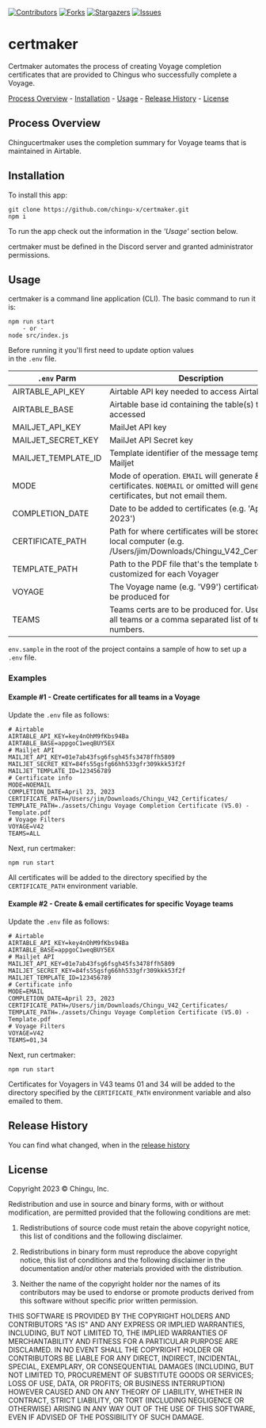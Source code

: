 


[contributors-shield]: https://img.shields.io/github/contributors/chingu-x/certmaker.svg?style=for-the-badge
[contributors-url]: https://github.com/chingu-x/certmaker/graphs/contributors
[forks-shield]: https://img.shields.io/github/forks/chingu-x/certmaker.svg?style=for-the-badge
[forks-url]: https://github.com/chingu-x/certmaker/network/members
[stars-shield]: https://img.shields.io/github/stars/chingu-x/certmaker.svg?style=for-the-badge
[stars-url]: https://github.com/chingu-x/certmaker/stargazers
[issues-shield]: https://img.shields.io/github/issues/chingu-x/certmaker.svg?style=for-the-badge
[issues-url]: https://github.com/chingu-x/certmaker/issues

[![Contributors][contributors-shield]][contributors-url]
[![Forks][forks-shield]][forks-url]
[![Stargazers][stars-shield]][stars-url]
[![Issues][issues-shield]][issues-url]

# certmaker

Certmaker automates the process of creating Voyage completion certificates
that are provided to Chingus who successfully complete a Voyage.

[Process Overview](#process-overview) - [Installation](#installation) - [Usage](#usage) - [Release History](#release-history) - [License](#license)

## Process Overview

Chingucertmaker uses the completion summary for Voyage teams that is maintained
in Airtable.

## Installation

To install this app:
```
git clone https://github.com/chingu-x/certmaker.git
npm i
```

To run the app check out the information in the *_'Usage'_* section below.

certmaker must be defined in the Discord server and granted administrator
permissions. 
## Usage

certmaker is a command line application (CLI). The basic command to run it is:
```
npm run start
    - or -
node src/index.js
```
Before running it you'll first need to update option values  
in the `.env` file. 

| `.env` Parm    | Description                              |
|----------------|------------------------------------------|
| AIRTABLE_API_KEY | Airtable API key needed to access Airtable |
| AIRTABLE_BASE  | Airtable base id containing the table(s) to be accessed |
| MAILJET_API_KEY | MailJet API key |
| MAILJET_SECRET_KEY | MailJet API Secret key |
| MAILJET_TEMPLATE_ID | Template identifier of the message template in Mailjet |
| MODE | Mode of operation. `EMAIL` will generate & email certificates. `NOEMAIL` or omitted will generate certificates, but not email them. |
| COMPLETION_DATE | Date to be added to certificates (e.g. 'April 23, 2023') |
| CERTIFICATE_PATH | Path for where certificates will be stored on the local computer (e.g. /Users/jim/Downloads/Chingu_V42_Certificates/) |
| TEMPLATE_PATH | Path to the PDF file that's the template to be customized for each Voyager |
| VOYAGE         | The Voyage name (e.g. 'V99') certificates are to be produced for |
| TEAMS          | Teams certs are to be produced for. Use 'ALL' for all teams or a comma separated list of team numbers. |

`env.sample` in the root of the project contains a sample of how to set up a `.env` file.

### Examples

#### Example #1 - Create certificates for all teams in a Voyage

Update the `.env` file as follows:
```
# Airtable
AIRTABLE_API_KEY=key4nOhM9fKbs94Ba
AIRTABLE_BASE=appgoC1weqBUY5EX
# Mailjet API
MAILJET_API_KEY=01e7ab43fsg6fsgh45fs3478ffh5809
MAILJET_SECRET_KEY=84fs55gsfg66hh533gfr309kkk53f2f
MAILJET_TEMPLATE_ID=123456789
# Certificate info
MODE=NOEMAIL
COMPLETION_DATE=April 23, 2023
CERTIFICATE_PATH=/Users/jim/Downloads/Chingu_V42_Certificates/
TEMPLATE_PATH=./assets/Chingu Voyage Completion Certificate (V5.0) - Template.pdf
# Voyage Filters
VOYAGE=V42
TEAMS=ALL

```

Next, run certmaker:
```
npm run start
```

All certificates will be added to the directory specified by the `CERTIFICATE_PATH`
environment variable.

#### Example #2 - Create & email certificates for specific Voyage teams

Update the `.env` file as follows:
```
# Airtable
AIRTABLE_API_KEY=key4nOhM9fKbs94Ba
AIRTABLE_BASE=appgoC1weqBUY5EX
# Mailjet API
MAILJET_API_KEY=01e7ab43fsg6fsgh45fs3478ffh5809
MAILJET_SECRET_KEY=84fs55gsfg66hh533gfr309kkk53f2f
MAILJET_TEMPLATE_ID=123456789
# Certificate info
MODE=EMAIL
COMPLETION_DATE=April 23, 2023
CERTIFICATE_PATH=/Users/jim/Downloads/Chingu_V42_Certificates/
TEMPLATE_PATH=./assets/Chingu Voyage Completion Certificate (V5.0) - Template.pdf
# Voyage Filters
VOYAGE=V42
TEAMS=01,34
```

Next, run certmaker:
```
npm run start
```

Certificates for Voyagers in V43 teams 01 and 34 will be added to the directory specified by the `CERTIFICATE_PATH` environment variable and also emailed to them.

## Release History

You can find what changed, when in the [release history](./docs/RELEASE_HISTORY.md)

## License

Copyright 2023 &copy; Chingu, Inc.

Redistribution and use in source and binary forms, with or without modification, are permitted provided that the following conditions are met:

1. Redistributions of source code must retain the above copyright notice, this list of conditions and the following disclaimer.

2. Redistributions in binary form must reproduce the above copyright notice, this list of conditions and the following disclaimer in the documentation and/or other materials provided with the distribution.

3. Neither the name of the copyright holder nor the names of its contributors may be used to endorse or promote products derived from this software without specific prior written permission.

THIS SOFTWARE IS PROVIDED BY THE COPYRIGHT HOLDERS AND CONTRIBUTORS "AS IS" AND ANY EXPRESS OR IMPLIED WARRANTIES, INCLUDING, BUT NOT LIMITED TO, THE IMPLIED WARRANTIES OF MERCHANTABILITY AND FITNESS FOR A PARTICULAR PURPOSE ARE DISCLAIMED. IN NO EVENT SHALL THE COPYRIGHT HOLDER OR CONTRIBUTORS BE LIABLE FOR ANY DIRECT, INDIRECT, INCIDENTAL, SPECIAL, EXEMPLARY, OR CONSEQUENTIAL DAMAGES (INCLUDING, BUT NOT LIMITED TO, PROCUREMENT OF SUBSTITUTE GOODS OR SERVICES; LOSS OF USE, DATA, OR PROFITS; OR BUSINESS INTERRUPTION) HOWEVER CAUSED AND ON ANY THEORY OF LIABILITY, WHETHER IN CONTRACT, STRICT LIABILITY, OR TORT (INCLUDING NEGLIGENCE OR OTHERWISE) ARISING IN ANY WAY OUT OF THE USE OF THIS SOFTWARE, EVEN IF ADVISED OF THE POSSIBILITY OF SUCH DAMAGE.
